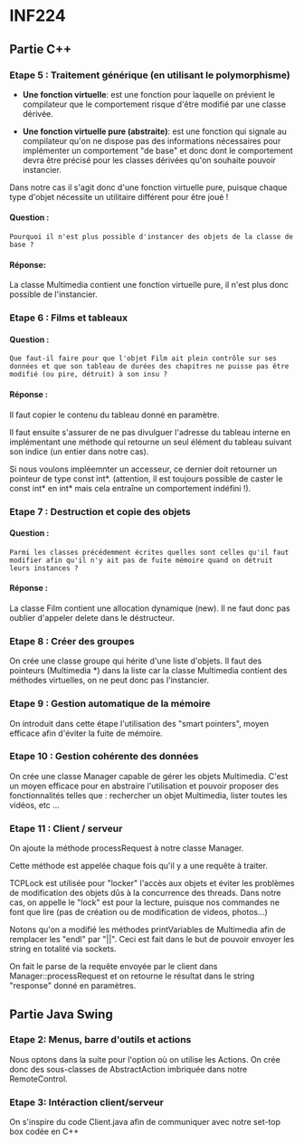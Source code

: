 # INF224



## Partie C++

### Etape 5 : Traitement générique (en utilisant le polymorphisme) 

- **Une fonction virtuelle**:
	est une fonction pour laquelle on prévient le compilateur que le comportement 
risque d'être modifié par une classe dérivée.


- **Une fonction virtuelle pure (abstraite)**:
	est une fonction qui signale au compilateur qu'on ne dispose pas des informations 
nécessaires pour implémenter un comportement "de base" et donc dont le comportement 
devra être précisé pour les classes dérivées qu'on souhaite pouvoir instancier.


Dans notre cas il s'agit donc d'une fonction virtuelle pure, puisque chaque type d'objet 
nécessite un utilitaire différent pour être joué !

#### Question :
` Pourquoi il n'est plus possible d'instancer des objets de la classe de base ? `

#### Réponse:

La classe Multimedia contient une fonction virtuelle pure, il n'est plus donc possible de l'instancier.

### Etape 6 : Films et tableaux

#### Question :
` Que faut-il faire pour que l'objet Film ait plein contrôle sur ses données
et que son tableau de durées des chapitres ne puisse pas être modifié
(ou pire, détruit) à son insu ? `

#### Réponse :
Il faut copier le contenu du tableau donné en paramètre.

Il faut ensuite s'assurer de ne pas divulguer l'adresse du tableau interne 
en implémentant une méthode qui retourne un seul élément du tableau suivant 
son indice (un entier dans notre cas).

Si nous voulons impléemnter un accesseur, ce dernier doit retourner un pointeur de type const int*.
(attention, il est toujours possible de caster le const int* en int* mais cela entraîne un comportement indéfini !).



### Etape 7 : Destruction et copie des objets

#### Question :
` Parmi les classes précédemment écrites quelles sont celles qu'il faut modifier afin
qu'il n'y ait pas de fuite mémoire quand on détruit leurs instances ? `

#### Réponse :
La classe Film contient une allocation dynamique (new). Il ne faut donc pas oublier d'appeler delete dans le déstructeur.

### Etape 8 : Créer des groupes
On crée une classe groupe qui hérite d'une liste d'objets.
Il faut des pointeurs (Multimedia *) dans la liste car la classe Multimedia contient des méthodes virtuelles, on ne peut donc
pas l'instancier.

### Etape 9 : Gestion automatique de la mémoire
On introduit dans cette étape l'utilisation des "smart pointers", moyen efficace afin d'éviter la fuite de mémoire.


### Etape 10 : Gestion cohérente des données
On crée une classe Manager capable de gérer les objets Multimedia. C'est un moyen efficace pour en abstraire l'utilisation et pouvoir
proposer des fonctionnalités telles que : rechercher un objet Multimedia, lister toutes les vidéos, etc ...



### Etape 11 : Client / serveur

On ajoute la méthode processRequest à notre classe Manager.

Cette méthode est appelée chaque fois qu'il y a une requête à traiter.

TCPLock est utilisée pour "locker" l'accès aux objets et éviter les problèmes de modification des objets
dûs à la concurrence des threads.
Dans notre cas, on appelle le "lock" est pour la lecture, puisque nos commandes ne font
que lire (pas de création ou de modification de videos, photos...)


Notons qu'on a modifié les méthodes printVariables de Multimedia afin de remplacer les "endl" par "||".
Ceci est fait dans le but de pouvoir envoyer les string en totalité via sockets.

On fait le parse de la requête envoyée par le client dans Manager::processRequest et on retourne le résultat dans le string "response"
donné en paramètres.

## Partie Java Swing


### Etape 2:  Menus, barre d'outils et actions
Nous optons dans la suite pour l'option où on utilise les Actions.
On crée donc des sous-classes de AbstractAction imbriquée dans notre RemoteControl.


### Etape 3: Intéraction client/serveur
On s'inspire du code Client.java afin de communiquer avec notre set-top box codée en C++
